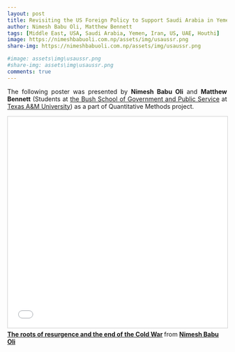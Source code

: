 ```yaml
---
layout: post
title: Revisiting the US Foreign Policy to Support Saudi Arabia in Yemen (Poster Presentation)
author: Nimesh Babu Oli, Matthew Bennett
tags: [Middle East, USA, Saudi Arabia, Yemen, Iran, US, UAE, Houthi]
image: https://nimeshbabuoli.com.np/assets/img/usaussr.png
share-img: https://nimeshbabuoli.com.np/assets/img/usaussr.png

#image: assets\img\usaussr.png
#share-img: assets\img\usaussr.png
comments: true
---
```

<p style='text-align: justify;'>The following poster was presented by <b>Nimesh Babu Oli</b> and <b>Matthew Bennett</b> (Students at <a target="_blank" href="https://bush.tamu.edu/">the Bush School of Government and Public Service</a> at <a target="_blank" href="https://tamu.edu/">Texas A&M University</a>) as a part of Quantitative Methods project.
</p>

<iframe src="//www.slideshare.net/slideshow/embed_code/key/htlmwgcwNNqQlR" width="595" height="485" frameborder="0" marginwidth="0" marginheight="0" scrolling="no" style="border:1px solid #CCC; border-width:1px; margin-bottom:5px; max-width: 100%;" allowfullscreen> </iframe> <div style="margin-bottom:5px"> <strong> <a href="//www.slideshare.net/NimeshBabuOli/the-roots-of-resurgence-and-the-end-of-the-cold-war" title="The roots of resurgence and the end of the Cold War" target="_blank">The roots of resurgence and the end of the Cold War</a> </strong> from <strong><a href="//www.slideshare.net/NimeshBabuOli" target="_blank">Nimesh Babu Oli</a></strong> </div>